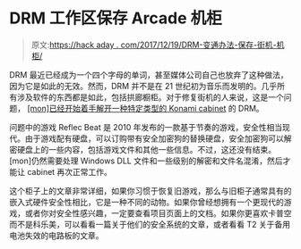# DRM 工作区保存 Arcade 机柜

> 原文:[https://hack aday . com/2017/12/19/DRM-变通办法-保存-街机-机柜/](https://hackaday.com/2017/12/19/drm-workarounds-save-arcade-cabinet/)

DRM 最近已经成为一个四个字母的单词，甚至媒体公司自己也放弃了这种做法，因为它是如此的无效。然而，DRM 并不是在 21 世纪初为音乐而发明的。几乎所有涉及软件的东西都是如此，包括拱廊橱柜。对于修复街机的人来说，这是一个问题， [[mon]已经开始着手解开一种特定类型的 Konami cabinet](http://mon.im/2017/12/konami-arcade-drm.html) 的 DRM。

问题中的游戏 Reflec Beat 是 2010 年发布的一款基于节奏的游戏，安全性相当现代。由于游戏配有硬盘，可以订购带有安全加密狗的替换硬盘，安全加密狗可以解密硬盘上的一些内容，包括游戏文件和其他一些信息。不过，这还没有结束。[mon]仍然需要处理 Windows DLL 文件和一些级别的解密和文件名混淆，然后才能让 cabinet 再次正常工作。

这个柜子上的文章非常详细，如果你习惯于恢复旧游戏，那么与旧柜子通常具有的嵌入式硬件安全性相比，它是一种不同的动物。如果你曾经想拥有一个更现代的游戏，或者你对安全性感兴趣，一定要查看项目页面上的文档。如果你更喜欢卡普空而不是科乐美，可以看看一篇关于他们的安全系统的文章，或者看看 T2 关于备用电池失效的电路板的文章。